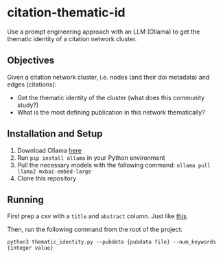 # citation-thematic-id
Use a prompt engineering approach with an LLM (Ollama) to get the thematic identity of a citation network cluster.

## Objectives

Given a citation network cluster, i.e. nodes (and their doi metadata) and edges (citations):
- Get the thematic identity of the cluster (what does this community study?)
- What is the most defining publication in this network thematically?

## Installation and Setup

1. Download Ollama [here](https://ollama.com/download)
2. Run `pip install ollama` in your Python environment
3. Pull the necessary models with the following command: `ollama pull llama2 mxbai-embed-large`
4. Clone this repository

## Running

First prep a csv with a `title` and `abstract` column. Just like [this](https://github.com/vikramr2/citation-thematic-id/blob/main/data/dois_with_abstracts.csv).

Then, run the following command from the root of the project:

```
python3 thematic_identity.py --pubdata {pubdata file} --num_keywords {integer value}
```
